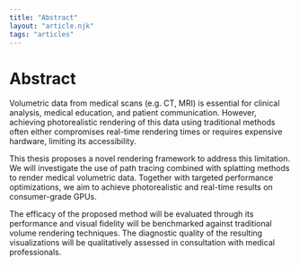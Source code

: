 ```yaml
---
title: "Abstract"
layout: "article.njk"
tags: "articles"
---
```


# Abstract

Volumetric data from medical scans (e.g. CT, MRI) is essential for clinical analysis, medical education, and patient communication. However, achieving photorealistic rendering of this data using traditional methods often either compromises real-time rendering times or requires expensive hardware, limiting its accessibility.

This thesis proposes a novel rendering framework to address this limitation. We will investigate the use of path tracing combined with splatting methods to render medical volumetric data. Together with targeted performance optimizations, we aim to achieve photorealistic and real-time results on consumer-grade GPUs.

The efficacy of the proposed method will be evaluated through its performance and visual fidelity will be benchmarked against traditional volume rendering techniques. The diagnostic quality of the resulting visualizations will be qualitatively assessed in consultation with medical professionals.